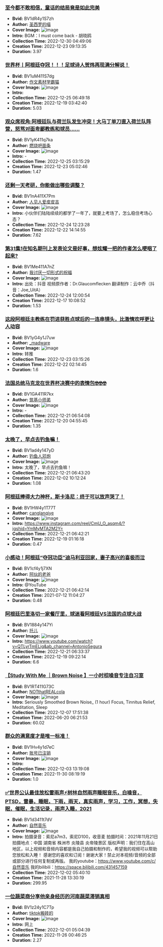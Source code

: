 ### [至今都不敢相信，童话的结局竟是如此完美](https://www.bilibili.com/video/BV1dR4y1S7zh)
- **Bvid:** BV1dR4y1S7zh
- **Author:** [圣西罗的喵](https://space.bilibili.com/318376887)
- **Cover Image:** ![image](http://i2.hdslb.com/bfs/archive/759f494546593a72c596490a37accba9cd705c4b.jpg)
- **Intro:** BGM：I must come back - 胡晓鸥
- **Collection Time:** 2022-12-30 04:49:06
- **Creation Time:** 2022-12-23 09:13:35
- **Duration:** 3.97

### [世界杯丨阿根廷夺冠！！！足球诗人贺炜再现满分解说！](https://www.bilibili.com/video/BV1uM411S7dg)
- **Bvid:** BV1uM411S7dg
- **Author:** [作文素材学霸猫](https://space.bilibili.com/9772532)
- **Cover Image:** ![image](http://i1.hdslb.com/bfs/archive/01ec938a89a7d784b4fe226adb78cbedbdd3f649.jpg)
- **Intro:** 
- **Collection Time:** 2022-12-25 06:49:18
- **Creation Time:** 2022-12-19 03:42:40
- **Duration:** 5.03

### [观众席视角:阿根廷队与荷兰队发生冲突！大马丁单刀直入荷兰队阵营，怒骂对面卑鄙教练和球员......](https://www.bilibili.com/video/BV1yK411q7ka)
- **Bvid:** BV1yK411q7ka
- **Author:** [燃烧吧面条](https://space.bilibili.com/399362848)
- **Cover Image:** ![image](http://i0.hdslb.com/bfs/archive/fbb1f59c3f053cdbf3da7ae2fdf5e35cb60617af.jpg)
- **Intro:** -
- **Collection Time:** 2022-12-25 03:15:29
- **Creation Time:** 2022-12-23 05:02:46
- **Duration:** 1.47

### [还剩一天考研，你能做出哪些调整？](https://www.bilibili.com/video/BV1nA411X7Pm)
- **Bvid:** BV1nA411X7Pm
- **Author:** [人见人爱皮皮吉](https://space.bilibili.com/22828532)
- **Cover Image:** ![image](http://i2.hdslb.com/bfs/archive/8abe88cb5579b308db31a8340dac03460e3ed42a.jpg)
- **Intro:** 小伙伴们陆陆续续的都学了一年了，就要上考场了，怎么稳住考场心态？
- **Collection Time:** 2022-12-24 12:23:28
- **Creation Time:** 2022-12-22 14:14:55
- **Duration:** 7.62

### [第31集1在知名期刊上发表论文是好事，想炫耀一把的作者怎么哽咽了起来?](https://www.bilibili.com/video/BV1Me411A7nZ)
- **Bvid:** BV1Me411A7nZ
- **Author:** [我讨厌一切形式的祝福](https://space.bilibili.com/74216417)
- **Cover Image:** ![image](http://i1.hdslb.com/bfs/archive/40f9c6e8dcd553ef7e8eecbca568ea8f1bff6d85.jpg)
- **Intro:** 出处：抖音
视频原作者：Dr.Glaucomflecken
翻译制作：云中乔（抖音：Joe_UitA）
- **Collection Time:** 2022-12-24 12:00:54
- **Creation Time:** 2022-12-17 10:08:52
- **Duration:** 1.53

### [这段阿根廷主教练在罚进获胜点球后的一连串镜头，比激情欢呼更让人动容](https://www.bilibili.com/video/BV1yG4y1J7uw)
- **Bvid:** BV1yG4y1J7uw
- **Author:** [_madware](https://space.bilibili.com/4389216)
- **Cover Image:** ![image](http://i0.hdslb.com/bfs/archive/df28b7afa2fef60e70e413e71ac825b24cae95c3.jpg)
- **Intro:** 转推
- **Collection Time:** 2022-12-23 03:15:26
- **Creation Time:** 2022-12-22 02:14:45
- **Duration:** 1.6

### [法国总统马克龙在世界杯决赛中的表情包🤓🤓🤓](https://www.bilibili.com/video/BV1GA411R7kx)
- **Bvid:** BV1GA411R7kx
- **Author:** [筑基小师弟](https://space.bilibili.com/341258079)
- **Cover Image:** ![image](http://i2.hdslb.com/bfs/archive/915c5e4b9a8fd74463c826f925e207bb20287342.jpg)
- **Intro:** -
- **Collection Time:** 2022-12-21 06:54:08
- **Creation Time:** 2022-12-20 04:55:45
- **Duration:** 1.35

### [太晚了，早点去钓鱼嘛！](https://www.bilibili.com/video/BV1ad4y147yD)
- **Bvid:** BV1ad4y147yD
- **Author:** [钓鱼人邓炮](https://space.bilibili.com/3493074510547425)
- **Cover Image:** ![image](http://i1.hdslb.com/bfs/archive/fdd9969406af28c1c7a10a3bb4bb8bee4531f0a6.jpg)
- **Intro:** 太晚了，早点去钓鱼嘛！
- **Collection Time:** 2022-12-21 06:43:20
- **Creation Time:** 2022-12-02 10:12:24
- **Duration:** 1.08

### [阿根廷捧得大力神杯，斯卡洛尼：终于可以放声哭了！](https://www.bilibili.com/video/BV1HW4y1T77T)
- **Bvid:** BV1HW4y1T77T
- **Author:** [canglanqiye](https://space.bilibili.com/301695922)
- **Cover Image:** ![image](http://i2.hdslb.com/bfs/archive/00a608374ce8573a016fba061eef8a8d13a98797.jpg)
- **Intro:** https://www.instagram.com/reel/CmU_O_asqm4/?igshid=YmMyMTA2M2Y=
- **Collection Time:** 2022-12-21 06:42:21
- **Creation Time:** 2022-12-19 01:16:18
- **Duration:** 0.47

### [小感动！阿根廷“夺冠功臣”迪马利亚回家，妻子高兴的喜极而泣](https://www.bilibili.com/video/BV1cf4y1j7XN)
- **Bvid:** BV1cf4y1j7XN
- **Author:** [阿伙的老爸](https://space.bilibili.com/24882265)
- **Cover Image:** ![image](http://i1.hdslb.com/bfs/archive/b0049cfb21c72d5e16787a9ad73ac9082342bc69.jpg)
- **Intro:** @YouTube
- **Collection Time:** 2022-12-21 06:42:14
- **Creation Time:** 2021-07-12 11:04:27
- **Duration:** 0.48

### [阿根廷巴里洛切一家餐厅里，球迷看阿根廷VS法国的点球大战](https://www.bilibili.com/video/BV1884y147Yi)
- **Bvid:** BV1884y147Yi
- **Author:** [托儿](https://space.bilibili.com/5724545)
- **Cover Image:** ![image](http://i0.hdslb.com/bfs/archive/32b2775478432a26d3bd7e8804a0bd15cf2d682e.jpg)
- **Intro:** https://www.youtube.com/watch?v=QTLyrTmELig&ab_channel=AntonioSegura
- **Collection Time:** 2022-12-21 06:33:37
- **Creation Time:** 2022-12-19 09:22:14
- **Duration:** 6.6

### [【Study With Me ｜Brown Noise 】一小时棕噪音专注自习室](https://www.bilibili.com/video/BV1RT411G73C)
- **Bvid:** BV1RT411G73C
- **Author:** [NOTthatREALcola](https://space.bilibili.com/2089846355)
- **Cover Image:** ![image](http://i1.hdslb.com/bfs/archive/53b1ade2e27c42573071567a9d60a299bcc14446.jpg)
- **Intro:** Seriously Smoothed Brown Noise_ (1 hour) Focus, Tinnitus Relief, Meditation, Sleep
- **Collection Time:** 2022-12-07 17:51:38
- **Creation Time:** 2022-06-20 06:21:53
- **Duration:** 60.02

### [群众的满意度才是唯一标准！](https://www.bilibili.com/video/BV1Hv4y1d7eC)
- **Bvid:** BV1Hv4y1d7eC
- **Author:** [账号已注销](https://space.bilibili.com/1963796320)
- **Cover Image:** ![image](http://i0.hdslb.com/bfs/archive/b97e51ac750b975063bf27bb0c503cc915592c83.jpg)
- **Intro:** 
- **Collection Time:** 2022-12-03 13:19:08
- **Creation Time:** 2022-11-30 08:19:19
- **Duration:** 1.0

### [✅世界公认最佳放松雷雨声⚡树林自然雨声睡眠音乐，白噪音，PTSD，雷暴，睡眠，下雨，雨天，真实雨声，学习，工作，冥想，失眠，催眠，生活记录，雨声入睡，2021](https://www.bilibili.com/video/BV1d3411t7dV)
- **Bvid:** BV1d3411t7dV
- **Author:** [自然音乐](https://space.bilibili.com/431457159)
- **Cover Image:** ![image](http://i0.hdslb.com/bfs/archive/7cc5861b3a665f30372bb369baedcb167e8c88cc.jpg)
- **Intro:** 拍摄录音：索尼a7m3，索尼D100，收音麦
拍摄时间：2021年11月21日 
拍摄地点：中国 湖南省 株洲市 炎陵县 炎帝陵景区
版权声明：我们住在高山地区，以上视频和音频内容都是我自己拍摄和制作的，希望我的视频可以帮助您放松和入睡！
感谢您的喜欢和订阅！谢谢大家！禁止对本视频/音频的全部或部分进行任何复制或再版。
我的youtube：https://www.youtube.com/c/自然音乐
我的bilibili：https://space.bilibili.com/431457159
- **Collection Time:** 2022-12-02 05:40:10
- **Creation Time:** 2021-11-28 13:30:19
- **Duration:** 299.95

### [一位蔬菜商分享他亲身经历的河南蔬菜滞销真相](https://www.bilibili.com/video/BV1z24y1C7Tp)
- **Bvid:** BV1z24y1C7Tp
- **Author:** [tiktok搬砖的](https://space.bilibili.com/511447976)
- **Cover Image:** ![image](http://i1.hdslb.com/bfs/archive/0505f658a26747399604735da95fb997b425c691.jpg)
- **Intro:** 网上
- **Collection Time:** 2022-12-01 05:04:39
- **Creation Time:** 2022-11-26 00:46:25
- **Duration:** 2.27

